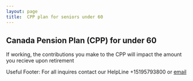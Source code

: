 ```yaml
---
layout: page
title:  CPP plan for seniors under 60
---
```


## Canada Pension Plan (CPP) for under 60

If working, the contributions you make to the CPP will impact the amount you recieve upon retirement












Useful Footer:
For all inquires contact our HelpLine +15195793800 or [email](mailto:info@waterlooregion.org)
